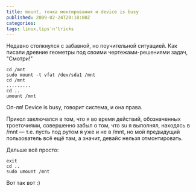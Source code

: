 ```yaml
---
title: mount, точка монтирования и device is busy
published: 2009-02-24T20:18:00Z
categories: 
tags: linux,tips'n'tricks
---
```


Недавно столкнулся с забавной, но поучительной ситуацией. Как писали древние геометры под своими чертежами-решениями задач, "Смотри!"
```
cd /mnt
sudo mount -t vfat /dev/sda1 /mnt
cd /mnt
.........
cd ..
umount /mnt
```
Оп-ля! Device is busy, говорит система, и она права.

Прикол заключался в том, что я во время действий, обозначенных троеточиями, совершенно забыл о том, что su я выполнял, находясь в /mnt — т.е. пусть под рутом я уже и не в /mnt, но мой предыдущий пользователь всё ещё там, а значит, девайс нельзя отмонтировать.

Дальше всё просто:
```
exit
cd ..
sudo umount /mnt
```
Вот так вот :)
